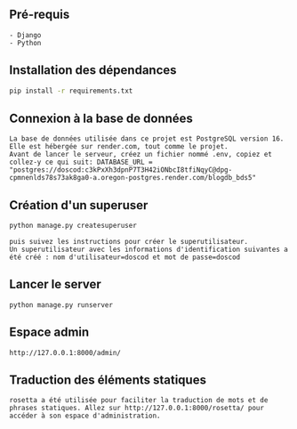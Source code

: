 ## Pré-requis
    - Django
    - Python
## Installation des dépendances
```sh
pip install -r requirements.txt
```

## Connexion à la base de données
    La base de données utilisée dans ce projet est PostgreSQL version 16.
    Elle est hébergée sur render.com, tout comme le projet.
    Avant de lancer le serveur, créez un fichier nommé .env, copiez et collez-y ce qui suit: DATABASE_URL = "postgres://doscod:c3kPxXh3dpnP7T3H42iONbcI8tfiNqyC@dpg-cpmnenlds78s73ak8ga0-a.oregon-postgres.render.com/blogdb_bds5"

## Création d'un superuser 
```sh
python manage.py createsuperuser
```
    
    puis suivez les instructions pour créer le superutilisateur.
    Un superutilisateur avec les informations d'identification suivantes a été créé : nom d'utilisateur=doscod et mot de passe=doscod
    
## Lancer le server
    python manage.py runserver

## Espace admin
    http://127.0.0.1:8000/admin/

## Traduction des éléments statiques
    rosetta a été utilisée pour faciliter la traduction de mots et de phrases statiques. Allez sur http://127.0.0.1:8000/rosetta/ pour accéder à son espace d'administration.
